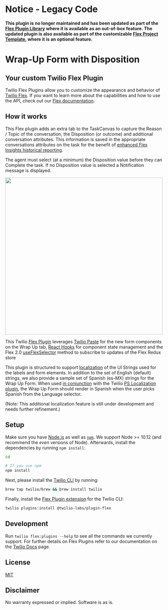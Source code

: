# Notice - Legacy Code

**This plugin is no longer maintained and has been updated as part of the [Flex Plugin Library](https://www.twilio.com/docs/flex/developer/plugins/plugin-library) where it is available as an out-of-box feature. The updated plugin is also available as part of the customizable [Flex Project Template](https://github.com/twilio-professional-services/flex-project-template), where it is an optional feature.**

# Wrap-Up Form with Disposition

## Your custom Twilio Flex Plugin

Twilio Flex Plugins allow you to customize the appearance and behavior of [Twilio Flex](https://www.twilio.com/flex). If you want to learn more about the capabilities and how to use the API, check out our [Flex documentation](https://www.twilio.com/docs/flex).

## How it works
This Flex plugin adds an extra tab to the TaskCanvas to capture the Reason / Topic of the conversation, the Disposition (or outcome) and additional conversation attributes.  This information is saved in the appropriate conversations attributes on the task for the benefit of [enhanced Flex Insights historical reporting](https://www.twilio.com/docs/flex/developer/insights/enhance-integration).

The agent must select (at a minimum) the Disposition value before they can Complete the task.  If no Disposition value is selected a Notification message is displayed.

<img width="500px" src="images/WrapUpForm.jpeg"/>

This Twilio [Flex Plugin](https://www.twilio.com/docs/flex/quickstart/getting-started-plugin#set-up-a-sample-flex-plugin) leverages [Twilio Paste](https://paste.twilio.design) for the new form components on the Wrap Up tab, [React Hooks](https://beta.reactjs.org/reference/react#state-hooks) for component state management and the Flex 2.0 [useFlexSelector](https://www.twilio.com/docs/flex/developer/ui/migration-guide#useflexselector) method to subscribe to updates of the Flex Redux store

This plugin is structured to support [localization](https://www.twilio.com/docs/flex/developer/ui/v1/localization-and-templating) of the UI Strings used for the labels and form elements.   In addition to the set of English (default) strings, we also provide a sample set of Spanish (es-MX) strings for the Wrap Up Form.  When used [in conjunction](https://www.twilio.com/docs/flex/developer/plugins/cli/run-multiple-plugins) with the Twilio [PS Localization plugin](
https://github.com/twilio-professional-services/plugin-flex-localization), the Wrap Up Form should render in Spanish when the user picks Spanish from the Language selector. 

(Note: This additional localization feature is still under development and needs further refinement.)

## Setup

Make sure you have [Node.js](https://nodejs.org) as well as [`npm`](https://npmjs.com). We support Node >= 10.12 (and recommend the _even_ versions of Node). Afterwards, install the dependencies by running `npm install`:

```bash
cd 

# If you use npm
npm install
```

Next, please install the [Twilio CLI](https://www.twilio.com/docs/twilio-cli/quickstart) by running:

```bash
brew tap twilio/brew && brew install twilio
```

Finally, install the [Flex Plugin extension](https://github.com/twilio-labs/plugin-flex/tree/v1-beta) for the Twilio CLI:

```bash
twilio plugins:install @twilio-labs/plugin-flex
```

## Development

Run `twilio flex:plugins --help` to see all the commands we currently support. For further details on Flex Plugins refer to our documentation on the [Twilio Docs](https://www.twilio.com/docs/flex/developer/plugins/cli) page.




## License

[MIT](http://www.opensource.org/licenses/mit-license.html)

## Disclaimer

No warranty expressed or implied. Software is as is.








